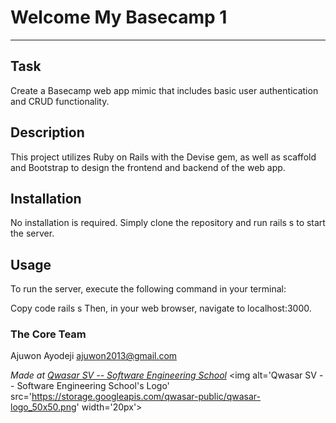 # Welcome My Basecamp 1 
***

## Task
Create a Basecamp web app mimic that includes basic user authentication and CRUD functionality.

## Description
This project utilizes Ruby on Rails with the Devise gem, as well as scaffold and Bootstrap to design the frontend and backend of the web app.

## Installation
No installation is required. Simply clone the repository and run rails s to start the server.

## Usage
To run the server, execute the following command in your terminal:

Copy code
rails s
Then, in your web browser, navigate to localhost:3000.

### The Core Team
Ajuwon Ayodeji 
<ajuwon2013@gmail.com>

<span><i>Made at <a href='https://qwasar.io'>Qwasar SV -- Software Engineering School</a></i></span>
<span><img alt='Qwasar SV -- Software Engineering School's Logo' src='https://storage.googleapis.com/qwasar-public/qwasar-logo_50x50.png' width='20px'></span>
